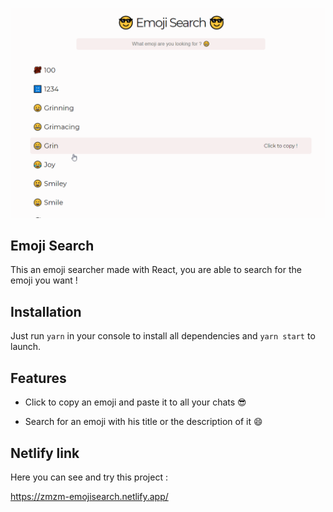 ![](emojisearch.gif)

## Emoji Search

This an emoji searcher made with React, you are able to search for the emoji you want !

## Installation

Just run `yarn` in your console to install all dependencies and `yarn start` to launch.

## Features

- Click to copy an emoji and paste it to all your chats 😎

- Search for an emoji with his title or the description of it 😄

## Netlify link

Here you can see and try this project :

https://zmzm-emojisearch.netlify.app/
